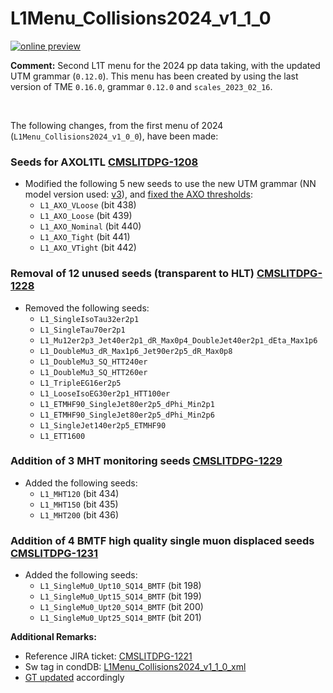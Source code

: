 # L1Menu_Collisions2024_v1_1_0

[![online preview](https://img.shields.io/badge/Online%20preview-click%20here-blue)](https://htmlpreview.github.io/?https://github.com/cms-l1-dpg/L1MenuRun3/blob/master/development/L1Menu_Collisions2024_v1_1_0/L1Menu_Collisions2024_v1_1_0.html)

**Comment:** 
Second L1T menu for the 2024 pp data taking, with the updated UTM grammar (`0.12.0`).
This menu has been created by using the last version of TME `0.16.0`, grammar `0.12.0` and `scales_2023_02_16`.

<br/>

The following changes, from the first menu of 2024 (`L1Menu_Collisions2024_v1_0_0`), have been made:

### Seeds for AXOL1TL [CMSLITDPG-1208](https://its.cern.ch/jira/browse/CMSLITDPG-1208)
   - Modified the following 5 new seeds to use the new UTM grammar (NN model version used: [v3](https://globaltrigger.web.cern.ch/upgrade/tme/models)), and [fixed the AXO thresholds](https://its.cern.ch/jira/browse/CMSLITDPG-1208?focusedId=6306964&page=com.atlassian.jira.plugin.system.issuetabpanels:comment-tabpanel#comment-6306964): 
      - `L1_AXO_VLoose`  (bit 438)
      - `L1_AXO_Loose`   (bit 439)
      - `L1_AXO_Nominal` (bit 440)
      - `L1_AXO_Tight`   (bit 441)
      - `L1_AXO_VTight`  (bit 442)

### Removal of 12 unused seeds (transparent to HLT) [CMSLITDPG-1228](https://its.cern.ch/jira/browse/CMSLITDPG-1228)
   - Removed the following seeds: 
      - `L1_SingleIsoTau32er2p1` 
      - `L1_SingleTau70er2p1`
      - `L1_Mu12er2p3_Jet40er2p1_dR_Max0p4_DoubleJet40er2p1_dEta_Max1p6`
      - `L1_DoubleMu3_dR_Max1p6_Jet90er2p5_dR_Max0p8`
      - `L1_DoubleMu3_SQ_HTT240er`
      - `L1_DoubleMu3_SQ_HTT260er`
      - `L1_TripleEG16er2p5`
      - `L1_LooseIsoEG30er2p1_HTT100er`
      - `L1_ETMHF90_SingleJet80er2p5_dPhi_Min2p1`
      - `L1_ETMHF90_SingleJet80er2p5_dPhi_Min2p6`
      - `L1_SingleJet140er2p5_ETMHF90`
      - `L1_ETT1600`

### Addition of 3 MHT monitoring seeds [CMSLITDPG-1229](https://its.cern.ch/jira/browse/CMSLITDPG-1229)
   - Added the following seeds: 
      - `L1_MHT120` (bit 434)
      - `L1_MHT150` (bit 435)
      - `L1_MHT200` (bit 436)

 ### Addition of 4 BMTF high quality single muon displaced seeds [CMSLITDPG-1231](https://its.cern.ch/jira/browse/CMSLITDPG-1231)
   - Added the following seeds: 
      - `L1_SingleMu0_Upt10_SQ14_BMTF` (bit 198)
      - `L1_SingleMu0_Upt15_SQ14_BMTF` (bit 199)
      - `L1_SingleMu0_Upt20_SQ14_BMTF` (bit 200)
      - `L1_SingleMu0_Upt25_SQ14_BMTF` (bit 201)
    
**Additional Remarks:**

- Reference JIRA ticket: [CMSLITDPG-1221](https://its.cern.ch/jira/browse/CMSLITDPG-1221)
- Sw tag in condDB: [L1Menu_Collisions2024_v1_1_0_xml](https://cms-conddb.cern.ch/cmsDbBrowser/list/Prod/tags/L1Menu_Collisions2024_v1_1_0_xml) 
- [GT updated](https://cms-talk.web.cern.ch/t/update-of-the-2024-l1t-menu-tag-l1menu-collisions2024-v1-1-0/37795) accordingly

